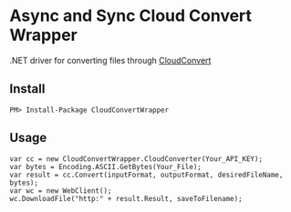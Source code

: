 Async and Sync Cloud Convert Wrapper
===================

.NET driver for converting files through [CloudConvert](https://cloudconvert.com/)

## Install

```
PM> Install-Package CloudConvertWrapper
```

## Usage

```
var cc = new CloudConvertWrapper.CloudConverter(Your_API_KEY);
var bytes = Encoding.ASCII.GetBytes(Your_File);
var result = cc.Convert(inputFormat, outputFormat, desiredFileName, bytes);
var wc = new WebClient();
wc.DownloadFile("http:" + result.Result, saveToFilename);
```


